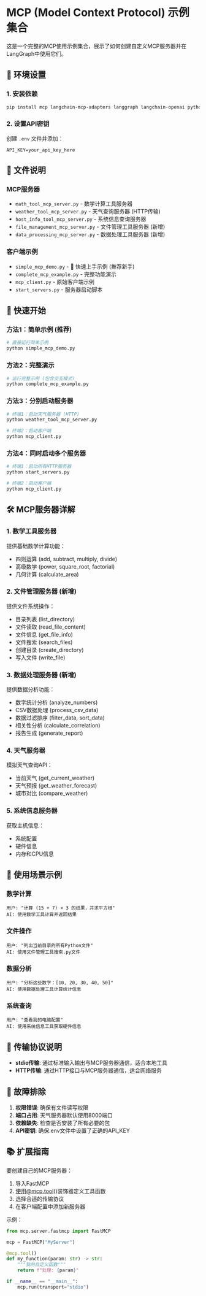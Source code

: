 # MCP (Model Context Protocol) 示例集合

这是一个完整的MCP使用示例集合，展示了如何创建自定义MCP服务器并在LangGraph中使用它们。

## 🔧 环境设置

### 1. 安装依赖
```bash
pip install mcp langchain-mcp-adapters langgraph langchain-openai python-dotenv psutil
```

### 2. 设置API密钥
创建 `.env` 文件并添加：
```
API_KEY=your_api_key_here
```

## 📁 文件说明

### MCP服务器
- `math_tool_mcp_server.py` - 数学计算工具服务器
- `weather_tool_mcp_server.py` - 天气查询服务器 (HTTP传输)
- `host_info_tool_mcp_server.py` - 系统信息查询服务器
- `file_management_mcp_server.py` - 文件管理工具服务器 (新增)
- `data_processing_mcp_server.py` - 数据处理工具服务器 (新增)

### 客户端示例
- `simple_mcp_demo.py` - 🌟 快速上手示例 (推荐新手)
- `complete_mcp_example.py` - 完整功能演示
- `mcp_client.py` - 原始客户端示例
- `start_servers.py` - 服务器启动脚本

## 🚀 快速开始

### 方法1：简单示例 (推荐)
```bash
# 直接运行简单示例
python simple_mcp_demo.py
```

### 方法2：完整演示
```bash
# 运行完整示例 (包含交互模式)
python complete_mcp_example.py
```

### 方法3：分别启动服务器
```bash
# 终端1：启动天气服务器 (HTTP)
python weather_tool_mcp_server.py

# 终端2：启动客户端
python mcp_client.py
```

### 方法4：同时启动多个服务器
```bash
# 终端1：启动所有HTTP服务器
python start_servers.py

# 终端2：启动客户端
python mcp_client.py
```

## 🛠️ MCP服务器详解

### 1. 数学工具服务器
提供基础数学计算功能：
- 四则运算 (add, subtract, multiply, divide)
- 高级数学 (power, square_root, factorial)
- 几何计算 (calculate_area)

### 2. 文件管理服务器 (新增)
提供文件系统操作：
- 目录列表 (list_directory)
- 文件读取 (read_file_content)
- 文件信息 (get_file_info)
- 文件搜索 (search_files)
- 创建目录 (create_directory)
- 写入文件 (write_file)

### 3. 数据处理服务器 (新增)
提供数据分析功能：
- 数字统计分析 (analyze_numbers)
- CSV数据处理 (process_csv_data)
- 数据过滤排序 (filter_data, sort_data)
- 相关性分析 (calculate_correlation)
- 报告生成 (generate_report)

### 4. 天气服务器
模拟天气查询API：
- 当前天气 (get_current_weather)
- 天气预报 (get_weather_forecast)
- 城市对比 (compare_weather)

### 5. 系统信息服务器
获取主机信息：
- 系统配置
- 硬件信息
- 内存和CPU信息

## 🎯 使用场景示例

### 数学计算
```
用户: "计算 (15 + 7) × 3 的结果，并求平方根"
AI: 使用数学工具计算并返回结果
```

### 文件操作
```
用户: "列出当前目录的所有Python文件"
AI: 使用文件管理工具搜索.py文件
```

### 数据分析
```
用户: "分析这些数字：[10, 20, 30, 40, 50]"
AI: 使用数据处理工具计算统计信息
```

### 系统查询
```
用户: "查看我的电脑配置"
AI: 使用系统信息工具获取硬件信息
```

## 🔧 传输协议说明

- **stdio传输**: 通过标准输入输出与MCP服务器通信，适合本地工具
- **HTTP传输**: 通过HTTP接口与MCP服务器通信，适合网络服务

## 🚨 故障排除

1. **权限错误**: 确保有文件读写权限
2. **端口占用**: 天气服务器默认使用8000端口
3. **依赖缺失**: 检查是否安装了所有必要的包
4. **API密钥**: 确保.env文件中设置了正确的API_KEY

## 📚 扩展指南

要创建自己的MCP服务器：

1. 导入FastMCP
2. 使用@mcp.tool()装饰器定义工具函数
3. 选择合适的传输协议
4. 在客户端配置中添加新服务器

示例：
```python
from mcp.server.fastmcp import FastMCP

mcp = FastMCP("MyServer")

@mcp.tool()
def my_function(param: str) -> str:
    """我的自定义函数"""
    return f"处理: {param}"

if __name__ == "__main__":
    mcp.run(transport="stdio")
```


